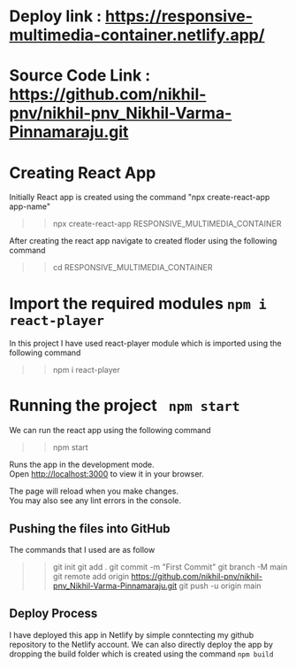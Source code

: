 # Deploy link :  https://responsive-multimedia-container.netlify.app/

# Source Code Link : https://github.com/nikhil-pnv/nikhil-pnv_Nikhil-Varma-Pinnamaraju.git

# Creating React App 

Initially React app is created using the command  "npx create-react-app app-name"
>> npx create-react-app RESPONSIVE_MULTIMEDIA_CONTAINER

After creating the react app navigate to created floder using the following command
>> cd RESPONSIVE_MULTIMEDIA_CONTAINER

# Import the required modules  `npm i react-player`
In this project I have used react-player module which is imported using the following command
>> npm i react-player


# Running the project ` npm start`
We can run the react app using the following command 
>> npm start

Runs the app in the development mode.\
Open [http://localhost:3000](http://localhost:3000) to view it in your browser.

The page will reload when you make changes.\
You may also see any lint errors in the console.

## Pushing the files into GitHub 
The commands that I used are as follow 
>> git init
>> git add .
>> git commit -m "First Commit"
>> git branch -M main
>> git remote add origin https://github.com/nikhil-pnv/nikhil-pnv_Nikhil-Varma-Pinnamaraju.git
>> git push -u origin main

## Deploy Process 
I have deployed this app in Netlify by simple conntecting my github repository to the Netlify account.
We can also directly deploy the app by dropping the build folder which is created using the command `npm build`







